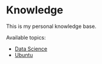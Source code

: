 
# Knowledge

This is my personal knowledge base.

Available topics:

- [Data Science](data-science/README.md)
- [Ubuntu](ubuntu/README.md)
